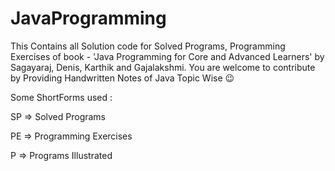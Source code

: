 # JavaProgramming
This Contains all Solution code for Solved Programs, Programming Exercises of book - 'Java Programming for Core and Advanced Learners' by Sagayaraj, Denis, Karthik and Gajalakshmi. You are welcome to contribute by Providing Handwritten Notes of Java Topic Wise 😉

Some ShortForms used : 

SP => Solved Programs

PE => Programming Exercises

P => Programs Illustrated
